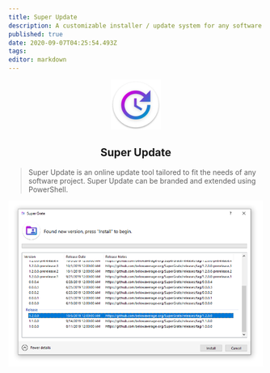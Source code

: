 ```yaml
---
title: Super Update
description: A customizable installer / update system for any software project.
published: true
date: 2020-09-07T04:25:54.493Z
tags: 
editor: markdown
---
```


<p align="center">
	<img width="100" src="/assets/software/supersuite/superupdate/logo.svg"/>
</p>
<h2 align="center">Super Update</h2>

> Super Update is an online update tool tailored to fit the needs of any software project. Super Update can be branded and extended using PowerShell.

<p align="center">
	<img src="/assets/software/supersuite/superupdate/mainpage.png"/>
</p>